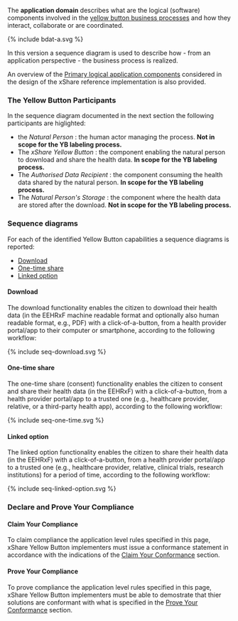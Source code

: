 
The **application domain** describes what are the logical (software) components involved in the [yellow button business processes](business.html#business-service-and-processes) and how they interact, collaborate or are coordinated. 

<div>
<p> </p>
{% include bdat-a.svg %}
<p> </p>
</div>

In this version a sequence diagram is used to describe how - from an application perspective - the business process is realized.

An overview of the [Primary logical application components](yb_components.html) considered in the design of the xShare reference implementation is also provided.

### The Yellow Button Participants

In the sequence diagram documented in the next section the following participants are higlighted: 

* the *Natural Person* : the human actor managing the process. **Not in scope for the YB labeling process.**
* The *xShare Yellow Button* : the component enabling the natural person to download and share the health data. **In scope for the YB labeling process.**
* The *Authorised Data Recipient* : the component consuming the health data shared by the natural person. **In scope for the YB labeling process.**
* The *Natural Person's Storage* : the component where the health data are stored after the download. **Not in scope for the YB labeling process.**


### Sequence diagrams

For each of the identified Yellow Button capabilities a sequence diagrams is reported:
* [Download](#download)
* [One-time share](#linked-option)
* [Linked option](#linked-option)

#### Download

The download functionality enables the citizen to download their health data (in the EEHRxF machine readable format and optionally also human readable format, e.g., PDF) with a click-of-a-button, from a health provider portal/app to their computer or smartphone, according to the following workflow:

<div>
{% include seq-download.svg %}
</div>

#### One-time share

The one-time share (consent) functionality enables the citizen to consent and share their health data (in the EEHRxF) with a click-of-a-button, from a health provider portal/app to a trusted one (e.g., healthcare provider, relative, or a third-party health app), according to the following workflow:

<div>
{% include seq-one-time.svg %}
</div>

#### Linked option

The linked option functionality enables the citizen to share their health data (in the EEHRxF) with a click-of-a-button, from a health provider portal/app to a trusted one (e.g., healthcare provider, relative, clinical trials, research institutions) for a period of time, according to the following workflow:

<div>
{% include seq-linked-option.svg %}
</div>

### Declare and Prove Your Compliance

#### Claim Your Compliance

To claim compliance the application level rules specified in this page, xShare Yellow Button implementers must issue a conformance statement in accordance with the indications of the [Claim Your Conformance](conformance.html#claim-your-conformance) section.

#### Prove Your Compliance

To prove compliance the application level rules specified in this page, xShare Yellow Button implementers must be able to demostrate that thier solutions are conformant with what is specified in the 
[Prove Your Conformance](conformance.html#prove-your-conformance) section.